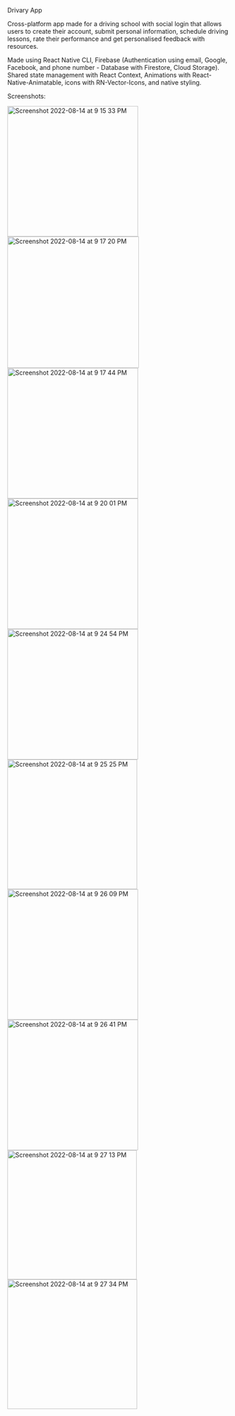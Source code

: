 Drivary App

Cross-platform app made for a driving school with social login that allows users to create their account, submit personal information, schedule driving lessons, rate their performance and get personalised feedback with resources.

Made using React Native CLI, Firebase (Authentication using email, Google, Facebook, and phone number - Database with Firestore, Cloud Storage). Shared state management with React Context, Animations with React-Native-Animatable, icons with RN-Vector-Icons, and native styling.

Screenshots:

<img width="296" alt="Screenshot 2022-08-14 at 9 15 33 PM" src="https://user-images.githubusercontent.com/109870722/184546103-88d82f27-253d-4538-b000-fd585b983a8d.png">

<img width="298" alt="Screenshot 2022-08-14 at 9 17 20 PM" src="https://user-images.githubusercontent.com/109870722/184546115-b686c906-d787-4e40-a764-5a2535a543c5.png">

<img width="296" alt="Screenshot 2022-08-14 at 9 17 44 PM" src="https://user-images.githubusercontent.com/109870722/184546121-a0800807-b9a9-4092-8563-87c70838bc67.png">

<img width="296" alt="Screenshot 2022-08-14 at 9 20 01 PM" src="https://user-images.githubusercontent.com/109870722/184546123-d506387a-143b-43aa-b3c3-1f3b34a3e617.png">

<img width="296" alt="Screenshot 2022-08-14 at 9 24 54 PM" src="https://user-images.githubusercontent.com/109870722/184546126-a4a463e7-8d19-4786-bfe3-c6c06a0c7b78.png">

<img width="294" alt="Screenshot 2022-08-14 at 9 25 25 PM" src="https://user-images.githubusercontent.com/109870722/184546130-33a3f465-0cf7-4c3f-a8b0-ba1a1e8d854d.png">

<img width="296" alt="Screenshot 2022-08-14 at 9 26 09 PM" src="https://user-images.githubusercontent.com/109870722/184546134-9ca0268c-7ff9-48d3-9f43-e77b7213fbd2.png">

<img width="296" alt="Screenshot 2022-08-14 at 9 26 41 PM" src="https://user-images.githubusercontent.com/109870722/184546139-950998e2-2f88-4a80-a350-08f1dd08c58b.png">

<img width="293" alt="Screenshot 2022-08-14 at 9 27 13 PM" src="https://user-images.githubusercontent.com/109870722/184546142-4e4bfa6f-a2a4-44d4-be6f-f2c4cb38573b.png">

<img width="294" alt="Screenshot 2022-08-14 at 9 27 34 PM" src="https://user-images.githubusercontent.com/109870722/184546144-e4a22775-aa0f-4077-af47-c9d4e41cf9df.png">

